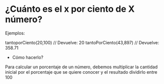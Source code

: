 # ¿Cuánto es el x por ciento de X número?

Ejemplos: 

tantoporCiento(20,100) // Devuelve: 20
tantoPorCiento(43,897) // Devuelve: 358.71

- Cómo hacerlo?

Para calcular un porcentaje de un número, debemos multiplicar la cantidad inicial por el porcentaje que se quiere conocer y el resultado dividirlo entre 100






